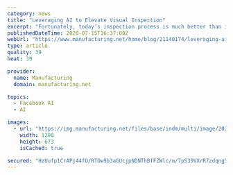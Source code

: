 ```yaml
---
category: news
title: "Leveraging AI to Elevate Visual Inspection"
excerpt: "Fortunately, today’s inspection process is much better than it was a few decades ago. Companies have slowly digitized plants by introducing tech-driven control systems and advanced process controls. But while technology has improved accuracy and increased efficiency by enabling manufacturers to set rules and conditions to speed up the visual inspection process,"
publishedDateTime: 2020-07-15T16:37:00Z
webUrl: "https://www.manufacturing.net/home/blog/21140174/leveraging-ai-to-elevate-visual-inspection"
type: article
quality: 39
heat: 39

provider:
  name: Manufacturing
  domain: manufacturing.net

topics:
  - Facebook AI
  - AI

images:
  - url: "https://img.manufacturing.net/files/base/indm/multi/image/2020/07/16x9/Metal_gear_wheels_with_the_engraving_Artificial_Intelligence___3d_render_888759400_5200x3072.5f0f2df967719.png?auto=format&fit=max&w=1200"
    width: 1200
    height: 673
    isCached: true

secured: "HzUufp1CrAPj44fO/RTOw9b3aGUcjpNDNThBfFZWlc/m/7pS39VXrR7zdqng5K0HQnWFmX2uW7IY6IXNDHTJMb0iX6Q79/p/Sb3tQcNApzfGgJD2AaPqi3Mx2dB8uijgGpI8werxunoY5RfJo8XDBDCGoRfoGdzIPOm7+EtrGq3Ee2EGLq9mq4PoRlsoP/X7z8XhKoW4eSdnrEI1gVeqZgvP505pGBov+d5A8tfM/M/ZyXDbV78otXMmZBmuFdmwZy0+vMgmyxChXZ8qbq99VXuGValBfFG/K9G2dvUAyqVMEM/Pv2scwVQRUVsw54feYP9CFyoghzHnhZVzbcrxNA==;LKmMa01ZTSJjJqp0KDF7kA=="
---
```


